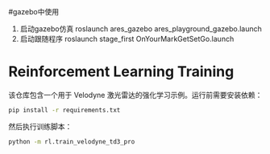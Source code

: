 #gazebo中使用

1. 启动gazebo仿真 roslaunch ares_gazebo ares_playground_gazebo.launch
2. 启动跟随程序   roslaunch stage_first OnYourMarkGetSetGo.launch

# Reinforcement Learning Training

该仓库包含一个用于 Velodyne 激光雷达的强化学习示例。运行前需要安装依赖：

```bash
pip install -r requirements.txt
```

然后执行训练脚本：

```bash
python -m rl.train_velodyne_td3_pro
```
